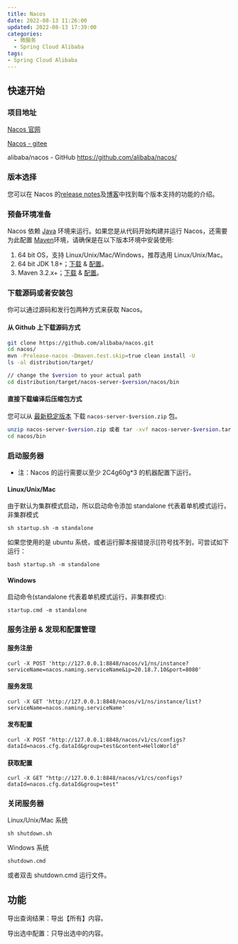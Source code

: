 ```yaml
---
title: Nacos
date: 2022-08-13 11:26:00
updated: 2022-08-13 17:39:00
categories:
  - 微服务
  - Spring Cloud Alibaba
tags:
- Spring Cloud Alibaba
---
```


## 快速开始

### 项目地址

[Nacos 官网](https://nacos.io/)

[Nacos - gitee](https://gitee.com/mirrors/Nacos)

alibaba/nacos - GitHub
<https://github.com/alibaba/nacos/>

### 版本选择

您可以在 Nacos 的[release notes](https://github.com/alibaba/nacos/releases)及[博客](https://nacos.io/zh-cn/blog/index.html)中找到每个版本支持的功能的介绍。
<!-- more -->

### 预备环境准备

Nacos 依赖 [Java](https://docs.oracle.com/cd/E19182-01/820-7851/inst_cli_jdk_javahome_t/) 环境来运行。如果您是从代码开始构建并运行 Nacos，还需要为此配置 [Maven](https://maven.apache.org/index.html)环境，请确保是在以下版本环境中安装使用:

1. 64 bit OS，支持 Linux/Unix/Mac/Windows，推荐选用 Linux/Unix/Mac。
2. 64 bit JDK 1.8+；[下载](http://www.oracle.com/technetwork/java/javase/downloads/jdk8-downloads-2133151.html) & [配置](https://docs.oracle.com/cd/E19182-01/820-7851/inst_cli_jdk_javahome_t/)。
3. Maven 3.2.x+；[下载](https://maven.apache.org/download.cgi) & [配置](https://maven.apache.org/settings.html)。

### 下载源码或者安装包

你可以通过源码和发行包两种方式来获取 Nacos。

#### 从 Github 上下载源码方式

```bash
git clone https://github.com/alibaba/nacos.git
cd nacos/
mvn -Prelease-nacos -Dmaven.test.skip=true clean install -U
ls -al distribution/target/

// change the $version to your actual path
cd distribution/target/nacos-server-$version/nacos/bin
```

#### 直接下载编译后压缩包方式

您可以从 [最新稳定版本](https://github.com/alibaba/nacos/releases) 下载 `nacos-server-$version.zip` 包。

```bash
unzip nacos-server-$version.zip 或者 tar -xvf nacos-server-$version.tar.gz
cd nacos/bin
```

### 启动服务器

- 注：Nacos 的运行需要以至少 2C4g60g*3 的机器配置下运行。

#### Linux/Unix/Mac

由于默认为集群模式启动，所以启动命令添加 standalone 代表着单机模式运行，非集群模式

`sh startup.sh -m standalone`

如果您使用的是 ubuntu 系统，或者运行脚本报错提示[[符号找不到，可尝试如下运行：

`bash startup.sh -m standalone`

#### Windows

启动命令(standalone 代表着单机模式运行，非集群模式):

`startup.cmd -m standalone`

### 服务注册 & 发现和配置管理

#### 服务注册

`curl -X POST 'http://127.0.0.1:8848/nacos/v1/ns/instance?serviceName=nacos.naming.serviceName&ip=20.18.7.10&port=8080'`

#### 服务发现

`curl -X GET 'http://127.0.0.1:8848/nacos/v1/ns/instance/list?serviceName=nacos.naming.serviceName'`

#### 发布配置

`curl -X POST "http://127.0.0.1:8848/nacos/v1/cs/configs?dataId=nacos.cfg.dataId&group=test&content=HelloWorld"`

#### 获取配置

`curl -X GET "http://127.0.0.1:8848/nacos/v1/cs/configs?dataId=nacos.cfg.dataId&group=test"`

### 关闭服务器

Linux/Unix/Mac 系统

`sh shutdown.sh`

Windows 系统

`shutdown.cmd`

或者双击 shutdown.cmd 运行文件。

## 功能

导出查询结果：导出【所有】内容。

导出选中配置：只导出选中的内容。
